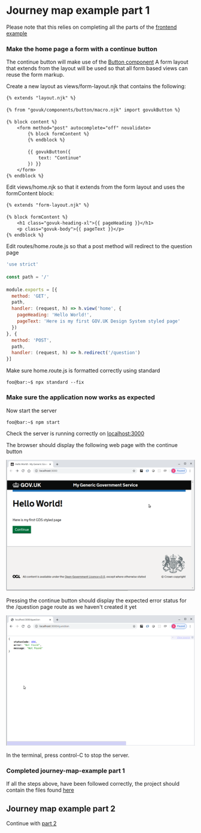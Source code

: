 # Journey map example part 1
Please note that this relies on completing all the parts of the [frontend example](../../front-end-examples/README.md)

### Make the home page a form with a continue button
The continue button will make use of the [Button component](https://design-system.service.gov.uk/components/button/)
A form layout that extends from the layout will be used so that all form based views can reuse the form markup.

Create a new layout as views/form-layout.njk that contains the following:
```twig
{% extends "layout.njk" %}

{% from "govuk/components/button/macro.njk" import govukButton %}

{% block content %}
    <form method="post" autocomplete="off" novalidate>
        {% block formContent %}
        {% endblock %}

        {{ govukButton({
            text: "Continue"
        }) }}
    </form>
{% endblock %}
```

Edit views/home.njk so that it extends from the form layout and uses the formContent block:
```twig
{% extends "form-layout.njk" %}
 
{% block formContent %}
    <h1 class="govuk-heading-xl">{{ pageHeading }}</h1>
    <p class="govuk-body">{{ pageText }}</p>
{% endblock %}
```

Edit routes/home.route.js so that a post method will redirect to the question page
```js
'use strict'

const path = '/'

module.exports = [{
  method: 'GET',
  path,
  handler: (request, h) => h.view('home', {
    pageHeading: 'Hello World!',
    pageText: 'Here is my first GOV.UK Design System styled page'
  })
}, {
  method: 'POST',
  path,
  handler: (request, h) => h.redirect('/question')
}]
```

Make sure home.route.js is formatted correctly using standard
```console
foo@bar:~$ npx standard --fix
```

### Make sure the application now works as expected

Now start the server
```console
foo@bar:~$ npm start
```

Check the server is running correctly on [localhost:3000](http://localhost:3000)

The browser should display the following web page with the continue button

![alt text](../screen-shots/home.png "home page")

Pressing the continue button should display the expected error status for the /question page route as we haven't created it yet

![alt text](../screen-shots/question(404).png "question page missing")

In the terminal, press control-C to stop the server.

### Completed journey-map-example part 1
If all the steps above, have been followed correctly, the project should contain the files found [here](.)

## Journey map example part 2
Continue with [part 2](../journey-map-example-2/README.md)